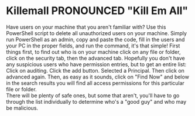 # Killemall PRONOUNCED "Kill Em All"
Have users on your machine that you aren't familiar with?  Use this PowerShell script to delete all unauthorized users on your machine.
Simply run PowerShell as an admin, copy and paste the code, fill in the users and your PC in the proper fields, and run the command, it's that simple!
First things first, to find out who is on your machine click on any file or folder, click on the security tab, then the advanced tab.
Hopefully you don't have any suspicious users who have permission entries, but to get an entire list:
Click on auditing.
Click the add button.
Selected a Principal.
Then click on advanced again. 
Then, as easy as it sounds, click on "Find Now" and below in the search results you will find all access permissions for this particular file or folder.  
There will be plenty of safe ones, but some that aren't, you'll have to go through the list individually to determine who's a "good guy" and who may be malicious. 
